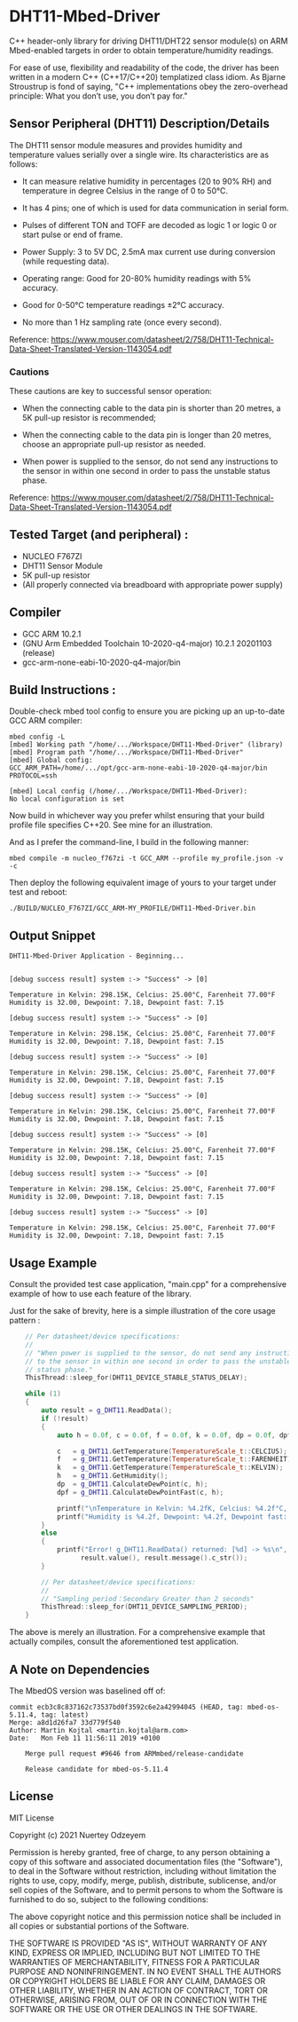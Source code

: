# DHT11-Mbed-Driver
C++ header-only library for driving DHT11/DHT22 sensor module(s) on ARM Mbed-enabled targets in order to obtain temperature/humidity readings.

For ease of use, flexibility and readability of the code, the driver has been written in a modern C++ (C++17/C++20) templatized class idiom. As Bjarne Stroustrup is fond of saying, "C++ implementations obey the zero-overhead principle: What you don’t use, you don’t pay for."

## Sensor Peripheral (DHT11) Description/Details
The DHT11 sensor module measures and provides humidity and temperature values serially over a single wire. Its characteristics are as follows:
   
* It can measure relative humidity in percentages (20 to 90% RH) and temperature in degree Celsius in the range of 0 to 50°C.

* It has 4 pins; one of which is used for data communication in serial form.

* Pulses of different TON and TOFF are decoded as logic 1 or logic 0 or start pulse or end of frame.

* Power Supply: 3 to 5V DC, 2.5mA max current use during conversion (while requesting data).

* Operating range: Good for 20-80% humidity readings with 5% accuracy.

* Good for 0-50°C temperature readings ±2°C accuracy.

* No more than 1 Hz sampling rate (once every second).

Reference: https://www.mouser.com/datasheet/2/758/DHT11-Technical-Data-Sheet-Translated-Version-1143054.pdf

### Cautions
These cautions are key to successful sensor operation: 

* When the connecting cable to the data pin is shorter than 20 metres, a 5K pull-up resistor is recommended;
 
* When the connecting cable to the data pin is longer than 20 metres, choose an appropriate pull-up resistor as needed.

* When power is supplied to the sensor, do not send any instructions to the sensor in within one second in order to pass the unstable status phase. 

Reference: https://www.mouser.com/datasheet/2/758/DHT11-Technical-Data-Sheet-Translated-Version-1143054.pdf

## Tested Target (and peripheral) :
* NUCLEO F767ZI 
* DHT11 Sensor Module
* 5K pull-up resistor
* (All properly connected via breadboard with appropriate power supply)

## Compiler 
* GCC ARM 10.2.1
* (GNU Arm Embedded Toolchain 10-2020-q4-major) 10.2.1 20201103 (release)
* gcc-arm-none-eabi-10-2020-q4-major/bin

## Build Instructions :
Double-check mbed tool config to ensure you are picking up an up-to-date GCC ARM compiler:

```
mbed config -L
[mbed] Working path "/home/.../Workspace/DHT11-Mbed-Driver" (library)
[mbed] Program path "/home/.../Workspace/DHT11-Mbed-Driver"
[mbed] Global config:
GCC_ARM_PATH=/home/.../opt/gcc-arm-none-eabi-10-2020-q4-major/bin
PROTOCOL=ssh

[mbed] Local config (/home/.../Workspace/DHT11-Mbed-Driver):
No local configuration is set
```

Now build in whichever way you prefer whilst ensuring that your build profile file specifies C++20. See mine for an illustration. 

And as I prefer the command-line, I build in the following manner:

```
mbed compile -m nucleo_f767zi -t GCC_ARM --profile my_profile.json -v -c
```

Then deploy the following equivalent image of yours to your target under test and reboot:

```
./BUILD/NUCLEO_F767ZI/GCC_ARM-MY_PROFILE/DHT11-Mbed-Driver.bin
```

## Output Snippet

```
DHT11-Mbed-Driver Application - Beginning... 


[debug success result] system :-> "Success" -> [0]

Temperature in Kelvin: 298.15K, Celcius: 25.00°C, Farenheit 77.00°F
Humidity is 32.00, Dewpoint: 7.18, Dewpoint fast: 7.15

[debug success result] system :-> "Success" -> [0]

Temperature in Kelvin: 298.15K, Celcius: 25.00°C, Farenheit 77.00°F
Humidity is 32.00, Dewpoint: 7.18, Dewpoint fast: 7.15

[debug success result] system :-> "Success" -> [0]

Temperature in Kelvin: 298.15K, Celcius: 25.00°C, Farenheit 77.00°F
Humidity is 32.00, Dewpoint: 7.18, Dewpoint fast: 7.15

[debug success result] system :-> "Success" -> [0]

Temperature in Kelvin: 298.15K, Celcius: 25.00°C, Farenheit 77.00°F
Humidity is 32.00, Dewpoint: 7.18, Dewpoint fast: 7.15

[debug success result] system :-> "Success" -> [0]

Temperature in Kelvin: 298.15K, Celcius: 25.00°C, Farenheit 77.00°F
Humidity is 32.00, Dewpoint: 7.18, Dewpoint fast: 7.15

[debug success result] system :-> "Success" -> [0]

Temperature in Kelvin: 298.15K, Celcius: 25.00°C, Farenheit 77.00°F
Humidity is 32.00, Dewpoint: 7.18, Dewpoint fast: 7.15

[debug success result] system :-> "Success" -> [0]

Temperature in Kelvin: 298.15K, Celcius: 25.00°C, Farenheit 77.00°F
Humidity is 32.00, Dewpoint: 7.18, Dewpoint fast: 7.15
```

## Usage Example
Consult the provided test case application, "main.cpp" for a comprehensive example of how to use each feature of the library.

Just for the sake of brevity, here is a simple illustration of the core usage pattern :

```c++
    // Per datasheet/device specifications:
    //
    // "When power is supplied to the sensor, do not send any instruction
    // to the sensor in within one second in order to pass the unstable
    // status phase."
    ThisThread::sleep_for(DHT11_DEVICE_STABLE_STATUS_DELAY);

    while (1)
    {
        auto result = g_DHT11.ReadData();
        if (!result)
        {               
            auto h = 0.0f, c = 0.0f, f = 0.0f, k = 0.0f, dp = 0.0f, dpf = 0.0f;

            c   = g_DHT11.GetTemperature(TemperatureScale_t::CELCIUS);
            f   = g_DHT11.GetTemperature(TemperatureScale_t::FARENHEIT);
            k   = g_DHT11.GetTemperature(TemperatureScale_t::KELVIN);
            h   = g_DHT11.GetHumidity();
            dp  = g_DHT11.CalculateDewPoint(c, h);
            dpf = g_DHT11.CalculateDewPointFast(c, h);

            printf("\nTemperature in Kelvin: %4.2fK, Celcius: %4.2f°C, Farenheit %4.2f°F\n", k, c, f);
            printf("Humidity is %4.2f, Dewpoint: %4.2f, Dewpoint fast: %4.2f\n", h, dp, dpf);
        }
        else
        {
            printf("Error! g_DHT11.ReadData() returned: [%d] -> %s\n", 
                  result.value(), result.message().c_str());
        }

        // Per datasheet/device specifications:
        //
        // "Sampling period：Secondary Greater than 2 seconds"
        ThisThread::sleep_for(DHT11_DEVICE_SAMPLING_PERIOD);
    }
```
The above is merely an illustration. For a comprehensive example that actually compiles, consult the aforementioned test application.

## A Note on Dependencies
The MbedOS version was baselined off of:

```
commit ecb3c8c837162c73537bd0f3592c6e2a42994045 (HEAD, tag: mbed-os-5.11.4, tag: latest)
Merge: a8d1d26fa7 33d779f540
Author: Martin Kojtal <martin.kojtal@arm.com>
Date:   Mon Feb 11 11:56:11 2019 +0100

    Merge pull request #9646 from ARMmbed/release-candidate
    
    Release candidate for mbed-os-5.11.4
```

## License
MIT License

Copyright (c) 2021 Nuertey Odzeyem

Permission is hereby granted, free of charge, to any person obtaining a copy
of this software and associated documentation files (the "Software"), to deal
in the Software without restriction, including without limitation the rights
to use, copy, modify, merge, publish, distribute, sublicense, and/or sell
copies of the Software, and to permit persons to whom the Software is
furnished to do so, subject to the following conditions:

The above copyright notice and this permission notice shall be included in all
copies or substantial portions of the Software.

THE SOFTWARE IS PROVIDED "AS IS", WITHOUT WARRANTY OF ANY KIND, EXPRESS OR
IMPLIED, INCLUDING BUT NOT LIMITED TO THE WARRANTIES OF MERCHANTABILITY,
FITNESS FOR A PARTICULAR PURPOSE AND NONINFRINGEMENT. IN NO EVENT SHALL THE
AUTHORS OR COPYRIGHT HOLDERS BE LIABLE FOR ANY CLAIM, DAMAGES OR OTHER
LIABILITY, WHETHER IN AN ACTION OF CONTRACT, TORT OR OTHERWISE, ARISING FROM,
OUT OF OR IN CONNECTION WITH THE SOFTWARE OR THE USE OR OTHER DEALINGS IN THE
SOFTWARE.
